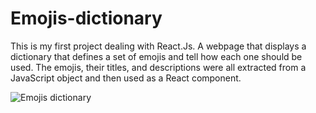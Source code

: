 # Emojis-dictionary
This is my first project dealing with React.Js. A webpage that displays a dictionary that defines a set of emojis and tell how each one should be used. 
The emojis, their titles, and descriptions were all extracted from a JavaScript object and then used as a React component.

![Emojis dictionary](https://github.com/Hossam97/Emojis-dictionary/blob/master/images/Screenshot.png)

